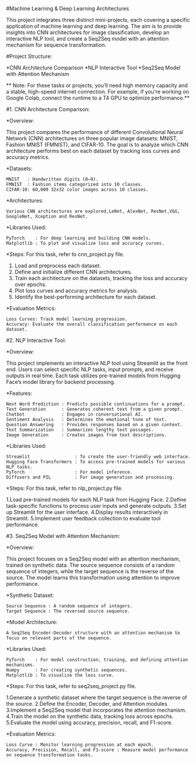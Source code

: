 #Machine Learning & Deep Learning Architectures

  This project integrates three distinct mini-projects, each covering a specific application of machine learning and deep learning. The aim is to provide insights into CNN architectures for image classification, develop an interactive NLP tool, and create a Seq2Seq model with an attention mechanism for sequence transformation.

#Project Structure:

 *CNN Architecture Comparison
 *NLP Interactive Tool
 *Seq2Seq Model with Attention Mechanism
 
** Note: For these tasks or projects, you’ll need high memory capacity and a stable, high-speed internet connection. For example, if you're working on Google Colab, connect the runtime to a T4 GPU to optimize performance.**

#1. CNN Architecture Comparison:

*Overview:

  This project compares the performance of different Convolutional Neural Network (CNN) architectures on three popular image datasets: MNIST, Fashion MNIST (FMNIST), and CIFAR-10. The goal is to analyze which CNN architecture performs best on each dataset by tracking loss curves and accuracy metrics.

*Datasets:

    MNIST   : Handwritten digits (0–9).
    FMNIST  : Fashion items categorized into 10 classes.
    CIFAR-10: 60,000 32x32 color images across 10 classes.

*Architectures:

    Various CNN architectures are explored,LeNet, AlexNet, ResNet,VGG, GoogleNet, Xception and ResNet.

*Libraries Used:

    PyTorch    : For deep learning and building CNN models.
    Matplotlib : To plot and visualize loss and accuracy curves.

*Steps: For this task, refer to cnn_project.py file.

1. Load and preprocess each dataset.
2. Define and initialize different CNN architectures.
3. Train each architecture on the datasets, tracking the loss and accuracy over epochs.
4. Plot loss curves and accuracy metrics for analysis.
5. Identify the best-performing architecture for each dataset.

*Evaluation Metrics:

    Loss Curves: Track model learning progression.
    Accuracy: Evaluate the overall classification performance on each dataset.


#2. NLP Interactive Tool:

*Overview:

  This project implements an interactive NLP tool using Streamlit as the front end. Users can select specific NLP tasks, input prompts, and receive outputs in real time. Each task utilizes pre-trained models from Hugging Face’s model library for backend processing.

*Features:

    Next Word Prediction : Predicts possible continuations for a prompt.
    Text Generation      : Generates coherent text from a given prompt.
    Chatbot              : Engages in conversational AI.
    Sentiment Analysis   : Determines the emotional tone of text.
    Question Answering   : Provides responses based on a given context.
    Text Summarization   : Summarizes lengthy text passages.
    Image Generation     : Creates images from text descriptions.

*Libraries Used:

    Streamlit                 : To create the user-friendly web interface.
    Hugging Face Transformers : To access pre-trained models for various NLP tasks.
    PyTorch					  : For model inference.
    Diffusers and PIL		  : For image generation and processing.

*Steps: For this task, refer to nlp_project.py file.

1.Load pre-trained models for each NLP task from Hugging Face.
2.Define task-specific functions to process user inputs and generate outputs.
3.Set up Streamlit for the user interface.
4.Display results interactively in Streamlit.
5.Implement user feedback collection to evaluate tool performance.


#3. Seq2Seq Model with Attention Mechanism:

*Overview:

  This project focuses on a Seq2Seq model with an attention mechanism, trained on synthetic data. The source sequence consists of a random sequence of integers, while the target sequence is the reverse of the source. The model learns this transformation using attention to improve performance.

*Synthetic Dataset:

    Source Sequence : A random sequence of integers.
    Target Sequence : The reversed source sequence.

*Model Architecture:

    A Seq2Seq Encoder-Decoder structure with an attention mechanism to focus on relevant parts of the sequence.

*Libraries Used:

    PyTorch    : For model construction, training, and defining attention mechanisms.
    Numpy      : For creating synthetic sequences.
    Matplotlib : To visualize the loss curve.

*Steps: For this task, refer to seq2seq_project.py file.

1.Generate a synthetic dataset where the target sequence is the reverse of the source.
2.Define the Encoder, Decoder, and Attention modules.
3.Implement a Seq2Seq model that incorporates the attention mechanism.
4.Train the model on the synthetic data, tracking loss across epochs.
5.Evaluate the model using accuracy, precision, recall, and F1-score.

*Evaluation Metrics:

    Loss Curve : Monitor learning progression at each epoch.
    Accuracy, Precision, Recall, and F1-score : Measure model performance on sequence transformation tasks.
